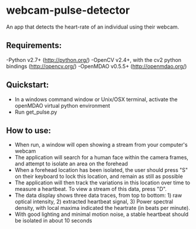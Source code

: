 webcam-pulse-detector
=====================

An app that detects the heart-rate of an individual using their webcam.

Requirements:
---------------

-Python v2.7+ (http://python.org/)
-OpenCV v2.4+, with the cv2 python bindings (http://opencv.org/)
-OpenMDAO v0.5.5+ (http://openmdao.org/)

Quickstart:
------------
- In a windows command window or Unix/OSX terminal, activate the openMDAO virtual python environment
- Run get_pulse.py

How to use:
----------
- When run, a window will open showing a stream from your computer's webcam
- The application will search for a human face within the camera frames, and attempt to isolate an area on the forehead
- When a forehead location has been isolated, the user should press "S" on their keyboard to lock this location, and remain as still as possible
- The application will then track the variations in this location over time to measure a heartbeat. To view a stream of this data, press "D".
- The data display shows three data traces, from top to bottom: 1) raw optical intensity, 2) extracted heartbeat signal, 3) Power spectral density, with local maxima indicated the heartrate (in beats per minute). 
- With good lighting and minimal motion noise, a stable heartbeat should be isolated in about 10 seconds
